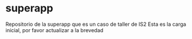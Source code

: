 # superapp
Repositorio de la superapp que es un caso de taller de IS2
Esta es la carga inicial, por favor actualizar a la brevedad
